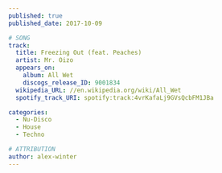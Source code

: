 ```yaml
---
published: true
published_date: 2017-10-09

# SONG
track:
  title: Freezing Out (feat. Peaches)
  artist: Mr. Oizo
  appears_on:
    album: All Wet
    discogs_release_ID: 9001834
  wikipedia_URL: //en.wikipedia.org/wiki/All_Wet
  spotify_track_URI: spotify:track:4vrKafaLj9GVsQcbFM1JBa

categories:
  - Nu-Disco
  - House
  - Techno

# ATTRIBUTION
author: alex-winter
---
```

